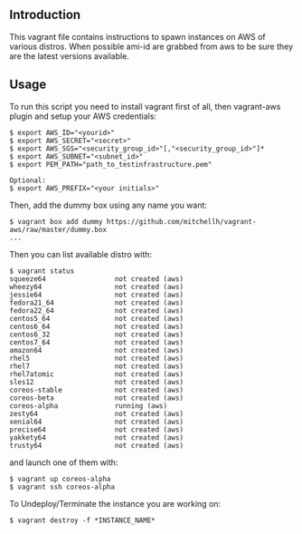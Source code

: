 ## Introduction

This vagrant file contains instructions to spawn instances on AWS of various distros. When possible ami-id are grabbed from aws to be sure they are the latest versions available. 

## Usage

To run this script you need to install vagrant first of all, then vagrant-aws plugin and setup your AWS credentials:

```
$ export AWS_ID="<yourid>"
$ export AWS_SECRET="<secret>"
$ export AWS_SGS="<security_group_id>"[,"<security_group_id>"]*
$ export AWS_SUBNET="<subnet_id>"
$ export PEM_PATH="path_to_testinfrastructure.pem"

Optional:
$ export AWS_PREFIX="<your initials>"
```

Then, add the dummy box using any name you want:
```
$ vagrant box add dummy https://github.com/mitchellh/vagrant-aws/raw/master/dummy.box
...
```

Then you can list available distro with:

```
$ vagrant status
squeeze64                 not created (aws)
wheezy64                  not created (aws)
jessie64                  not created (aws)
fedora21_64               not created (aws)
fedora22_64               not created (aws)
centos5_64                not created (aws)
centos6_64                not created (aws)
centos6_32                not created (aws)
centos7_64                not created (aws)
amazon64                  not created (aws)
rhel5                     not created (aws)
rhel7                     not created (aws)
rhel7atomic               not created (aws)
sles12                    not created (aws)
coreos-stable             not created (aws)
coreos-beta               not created (aws)
coreos-alpha              running (aws)
zesty64                   not created (aws)
xenial64                  not created (aws)
precise64                 not created (aws)
yakkety64                 not created (aws)
trusty64                  not created (aws)
```

and launch one of them with:

```
$ vagrant up coreos-alpha
$ vagrant ssh coreos-alpha
```

To Undeploy/Terminate the instance you are working on:

```
$ vagrant destroy -f *INSTANCE_NAME*
